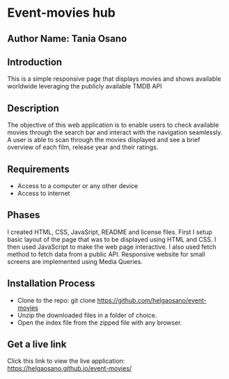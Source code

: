 
# Event-movies hub

## Author Name: Tania Osano 

## Introduction

This is a simple responsive page that displays movies and shows available worldwide leveraging the publicly available TMDB API

## Description 

The objective of this web application is to enable users to check available movies through the search bar and interact with the navigation seamlessly.
A user is able to scan through the movies displayed and see a brief overview of each film, release year and their ratings.

## Requirements

- Access to a computer or any other device
- Access to internet

## Phases

I created HTML, CSS, JavaSript, README and license files. First I setup basic layout of the page that was to be displayed using HTML and CSS. I then used JavaScript to make the web page interactive. I also used fetch method to fetch data from a public API. Responsive website for small screens are implemented using Media Queries.

## Installation Process

- Clone to the repo: git clone https://github.com/helgaosano/event-movies
- Unzip the downloaded files in a folder of choice.
- Open the index file from the zipped file with any browser.

## Get a live link

Click this link to view the live application: https://helgaosano.github.io/event-movies/


